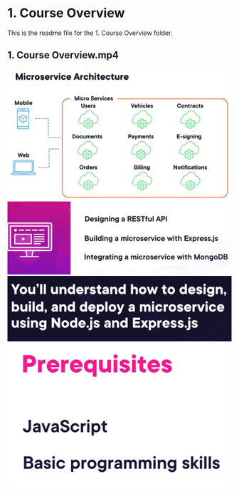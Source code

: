 # 1. Course Overview

This is the readme file for the 1. Course Overview folder.

## 1. Course Overview.mp4

![img.png](img.png)
![img_1.png](img_1.png)
![img_2.png](img_2.png)
![img_3.png](img_3.png)